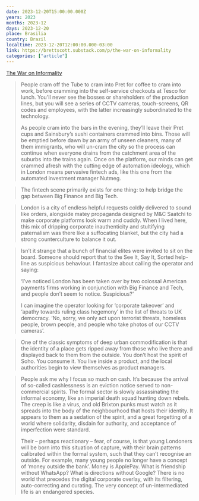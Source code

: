 ```yaml
---
date: 2023-12-20T15:00:00.000Z
years: 2023
months: 2023-12
days: 2023-12-20
place: Brasilia
country: Brazil
localtime: 2023-12-20T12:00:00.000-03:00
link: https://brettscott.substack.com/p/the-war-on-informality
categories: ["article"]
---
```

[The War on Informality](https://brettscott.substack.com/p/the-war-on-informality)

> People cram off the Tube to cram into Pret for coffee to cram into work, before cramming into the self-service checkouts at Tesco for lunch. You'll never see the bosses or shareholders of the production lines, but you will see a series of CCTV cameras, touch-screens, QR codes and employees, with the latter increasingly subordinated to the technology.
> 
> As people cram into the bars in the evening, they’ll leave their Pret cups and Sainsbury’s sushi containers crammed into bins. Those will be emptied before dawn by an army of unseen cleaners, many of them immigrants, who will un-cram the city so the process can continue when everyone drains from the catchment area of the suburbs into the trains again. Once on the platform, our minds can get crammed afresh with the cutting edge of automation ideology, which in London means pervasive fintech ads, like this one from the automated investment manager Nutmeg.

> The fintech scene primarily exists for one thing: to help bridge the gap between Big Finance and Big Tech.

> London is a city of endless helpful requests coldly delivered to sound like orders, alongside matey propaganda designed by M&C Saatchi to make corporate platforms look warm and cuddly. When I lived here, this mix of dripping corporate inauthenticity and stultifying paternalism was there like a suffocating blanket, but the city had a strong counterculture to balance it out.

> Isn’t it strange that a bunch of financial elites were invited to sit on the board. Someone should report that to the See It, Say It, Sorted help-line as suspicious behaviour. I fantasize about calling the operator and saying:
> 
>    ‘I’ve noticed London has been taken over by two colossal American payments firms working in conjunction with Big Finance and Tech, and people don’t seem to notice. Suspicious?’
> 
> I can imagine the operator looking for ‘corporate takeover’ and ‘apathy towards ruling class hegemony’ in the list of threats to UK democracy. ‘No, sorry, we only act upon terrorist threats, homeless people, brown people, and people who take photos of our CCTV cameras’.

> One of the classic symptoms of deep urban commodification is that the identity of a place gets ripped away from those who live there and displayed back to them from the outside. You don’t host the spirit of Soho. You consume it. You live inside a product, and the local authorities begin to view themselves as product managers.

> People ask me why I focus so much on cash. It’s because the arrival of so-called cashlessness is an eviction notice served to non-commercial spirits. The formal sector is slowly assassinating the informal economy, like an imperial death squad hunting down rebels. The creep is like a virus, and old Brixton punks must watch as it spreads into the body of the neighbourhood that hosts their identity. It appears to them as a sedation of the spirit, and a great forgetting of a world where solidarity, disdain for authority, and acceptance of imperfection were standard.
> 
> Their – perhaps reactionary – fear, of course, is that young Londoners will be born into this situation of capture, with their brain patterns calibrated within the formal system, such that they can’t recognise an outside. For example, many young people no longer have a concept of ‘money outside the bank’. Money is ApplePay. What is friendship without WhatsApp? What is directions without Google? There is no world that precedes the digital corporate overlay, with its filtering, auto-correcting and curating. The very concept of un-intermediated life is an endangered species.
